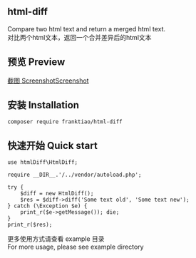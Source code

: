 ﻿## html-diffCompare two html text and return a merged html text.<br />对比两个html文本，返回一个合并差异后的html文本## 预览 Preview[截图 ScreenshotScreenshot](https://github.com/FrankTiao/html-diff/blob/master/example/Preview.png?raw=true)## 安装  Installation```composer require franktiao/html-diff```## 快速开始  Quick start```use htmlDiff\HtmlDiff;require __DIR__.'/../vendor/autoload.php';try {    $diff = new HtmlDiff();    $res = $diff->diff('Some text old', 'Some text new');} catch (\Exception $e) {    print_r($e->getMessage()); die;}print_r($res);```更多使用方式请查看 example 目录<br />For more usage, please see example directory